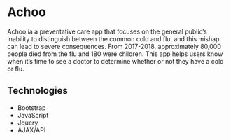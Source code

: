 # Achoo
Achoo ia a preventative care app that focuses on the general public’s inability to distinguish between the common cold and flu, and this mishap can lead to severe consequences. From 2017-2018, approximately 80,000 people died from the flu and 180 were children. This app helps users know when it’s time to see a doctor to determine whether or not they have a cold or flu. 

## Technologies

- Bootstrap
- JavaScript
- Jquery
- AJAX/API

